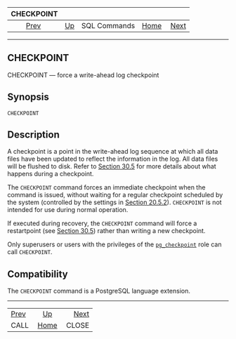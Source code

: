 <!--?xml version="1.0" encoding="UTF-8" standalone="no"?-->

|           CHECKPOINT          |                                        |              |                                                       |                                 |
| :---------------------------: | :------------------------------------- | :----------: | ----------------------------------------------------: | ------------------------------: |
| [Prev](sql-call.html "CALL")  | [Up](sql-commands.html "SQL Commands") | SQL Commands | [Home](index.html "PostgreSQL 17devel Documentation") |  [Next](sql-close.html "CLOSE") |

***

## CHECKPOINT

CHECKPOINT — force a write-ahead log checkpoint

## Synopsis

    CHECKPOINT

## Description

A checkpoint is a point in the write-ahead log sequence at which all data files have been updated to reflect the information in the log. All data files will be flushed to disk. Refer to [Section 30.5](wal-configuration.html "30.5. WAL Configuration") for more details about what happens during a checkpoint.

The `CHECKPOINT` command forces an immediate checkpoint when the command is issued, without waiting for a regular checkpoint scheduled by the system (controlled by the settings in [Section 20.5.2](runtime-config-wal.html#RUNTIME-CONFIG-WAL-CHECKPOINTS "20.5.2. Checkpoints")). `CHECKPOINT` is not intended for use during normal operation.

If executed during recovery, the `CHECKPOINT` command will force a restartpoint (see [Section 30.5](wal-configuration.html "30.5. WAL Configuration")) rather than writing a new checkpoint.

Only superusers or users with the privileges of the [`pg_checkpoint`](predefined-roles.html#PREDEFINED-ROLES-TABLE "Table 22.1. Predefined Roles") role can call `CHECKPOINT`.

## Compatibility

The `CHECKPOINT` command is a PostgreSQL language extension.

***

|                               |                                                       |                                 |
| :---------------------------- | :---------------------------------------------------: | ------------------------------: |
| [Prev](sql-call.html "CALL")  |         [Up](sql-commands.html "SQL Commands")        |  [Next](sql-close.html "CLOSE") |
| CALL                          | [Home](index.html "PostgreSQL 17devel Documentation") |                           CLOSE |
